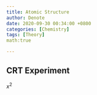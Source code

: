 ```yaml
---
title: Atomic Structure
author: Denote
date: 2020-09-30 00:34:00 +0800
categories: [Chemistry]
tags: [Theory]
math:true

---
```


## CRT Experiment
$x^2$
